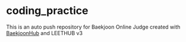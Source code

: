 # coding_practice
This is an auto push repository for Baekjoon Online Judge created with [BaekjoonHub](https://github.com/BaekjoonHub/BaekjoonHub) and LEETHUB v3
